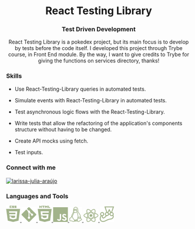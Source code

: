 <h1 align="center">React Testing Library</h1>
<h3 align="center">Test Driven Development</h3>

<p align="center">React Testing Library is a pokedex project, but its main focus is to develop by tests before the code itself. I developed this project through Trybe course, in Front End module. By the way, I want to give credits to Trybe for giving the functions on services directory, thanks!
</p>

<h3 align="left">Skills</h3>

- Use React-Testing-Library queries in automated tests.

- Simulate events with React-Testing-Library in automated tests.

- Test asynchronous logic flows with the React-Testing-Library.

- Write tests that allow the refactoring of the application's components structure without having to be changed.

- Create API mocks using fetch.

- Test inputs.

<h3 align="left">Connect with me</h3>
<p align="left">
<a href="https://linkedin.com/in/larissa-julia-araújo" target="blank"><img align="center" src="./images/Linkedin.png" alt="larissa-julia-araújo"/></a>
</p>

<h3 align="left">Languages and Tools</h3>
<p align="left"> <a href="https://www.w3schools.com/css/" target="_blank" rel="noreferrer"> <img src="src/images/CSS.png" alt="css3"/> </a> <a href="https://git-scm.com/" target="_blank" rel="noreferrer"> <img src="src/images/Git.png" alt="git"/> </a> <a href="https://www.w3.org/html/" target="_blank" rel="noreferrer"> <img src="src/images/HTML.png" alt="html5"/> </a> <a href="https://developer.mozilla.org/en-US/docs/Web/JavaScript" target="_blank" rel="noreferrer"> <img src="src/images/JS.png" alt="javascript"/> </a> <a href="https://www.linux.org/" target="_blank" rel="noreferrer"> <img src="src/images/Linux.png" alt="linux"/> </a> <a href="https://reactjs.org/" target="_blank" rel="noreferrer"> <img src="src/images/ReactJs.png" alt="react"/> </a> <a href="https://jestjs.io/pt-BR/" target="_blank" rel="noreferrer"> <img src="src/images/Jest.png" alt="jest"/> </a> </p>